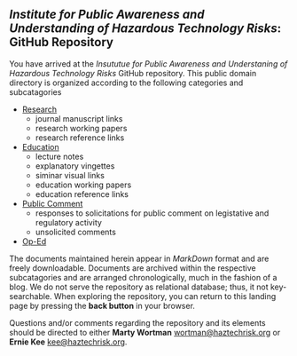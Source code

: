 

## *Institute for Public Awareness and Understanding of Hazardous Technology Risks*: GitHub Repository



You have arrived at the *Insututue for Public Awareness and Understaning of Hazardous Technology Risks* GitHub repository. This public domain directory is organized according to the following categories and subcatagories

- [Research](research/research.md) 
  - journal manuscript links
  - research working papers
  - research reference links
- [Education](education/education.md)
  - lecture notes
  - explanatory vingettes 
  - siminar visual links
  - education working papers
  - education reference links
- [Public Comment](public_comment/public_comment.md)
  - responses to solicitations for public comment on legistative and regulatory activity
  - unsolicited comments
- [Op-Ed](op-ed/op-ed.md)

The documents maintained herein appear in *MarkDown* format and are freely downloadable.  Documents are archived within the respective subcatagories and are arranged chronologically, much in the fashion of a blog.  We do not serve the repository as relational database; thus, it not key-searchable.  When exploring the repository, you can return to this landing page by pressing the **back button** in your browser.



Questions and/or comments regarding the repository and its elements should be directed to either **Marty Wortman** wortman@haztechrisk.org or **Ernie Kee** kee@haztechrisk.org. 
